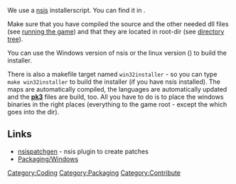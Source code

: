 We use a [nsis](http://nsis.sourceforge.net) installerscript. You can
find it in .

Make sure that you have compiled the source and the other needed dll
files (see [running the game](running_the_game "wikilink")) and that
they are located in root-dir (see [directory
tree](directory_tree "wikilink")).

You can use the Windows version of nsis or the linux version () to build
the installer.

There is also a makefile target named `win32installer` - so you can type
`make win32installer` to build the installer (if you have nsis
installed). The maps are automatically compiled, the languages are
automatically updated and the **[pk3](pk3 "wikilink")** files are build,
too. All you have to do is to place the windows binaries in the right
places (everything to the game root - except the which goes into the
dir).

## Links

- [nsispatchgen](http://sourceforge.net/projects/nsispatchgen) - nsis
  plugin to create patches
- [Packaging/Windows](Packaging/Windows "wikilink")

[Category:Coding](Category:Coding "wikilink")
[Category:Packaging](Category:Packaging "wikilink")
[Category:Contribute](Category:Contribute "wikilink")